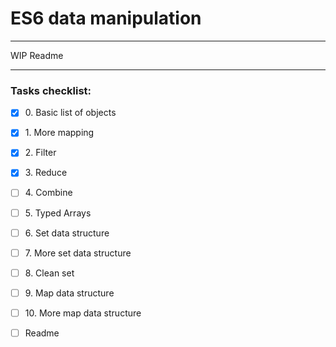 # ES6 data manipulation

---

[//]: # ("TODO")
WIP Readme

---

### Tasks checklist:
[//]: # ("​" comes before every number because otherwise, the
numbers will be formatted like "i, ii, iii, iv, etc." instead
of "1, 2, 3, 4, etc.". "​" is a zero-width space)
- [X] ​0. Basic list of objects
- [X] ​1. More mapping
- [X] ​2. Filter
- [X] ​3. Reduce
- [ ] ​4. Combine
- [ ] ​5. Typed Arrays
- [ ] ​6. Set data structure
- [ ] ​7. More set data structure
- [ ] ​8. Clean set
- [ ] ​9. Map data structure
- [ ] ​10. More map data structure

- [ ] Readme